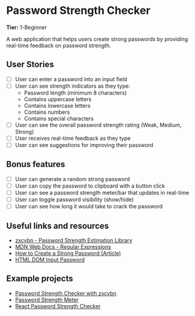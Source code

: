 # Password Strength Checker

**Tier:** 1-Beginner

A web application that helps users create strong passwords by providing real-time feedback on password strength.

## User Stories

-   [ ] User can enter a password into an input field
-   [ ] User can see strength indicators as they type:
    - Password length (minimum 8 characters)
    - Contains uppercase letters
    - Contains lowercase letters
    - Contains numbers
    - Contains special characters
-   [ ] User can see the overall password strength rating (Weak, Medium, Strong)
-   [ ] User receives real-time feedback as they type
-   [ ] User can see suggestions for improving their password

## Bonus features

-   [ ] User can generate a random strong password
-   [ ] User can copy the password to clipboard with a button click
-   [ ] User can see a password strength meter/bar that updates in real-time
-   [ ] User can toggle password visibility (show/hide)
-   [ ] User can see how long it would take to crack the password

## Useful links and resources

-   [zxcvbn - Password Strength Estimation Library](https://github.com/dropbox/zxcvbn)
-   [MDN Web Docs - Regular Expressions](https://developer.mozilla.org/en-US/docs/Web/JavaScript/Guide/Regular_Expressions)
-   [How to Create a Strong Password (Article)](https://www.security.org/how-secure-is-my-password/)
-   [HTML DOM Input Password](https://developer.mozilla.org/en-US/docs/Web/HTML/Element/input/password)

## Example projects

-   [Password Strength Checker with zxcvbn](https://codepen.io/preserveddarnell/pen/oNNQxQm)
-   [Password Strength Meter](https://github.com/pascalbell/password-strength-meter)
-   [React Password Strength Checker](https://github.com/mloureiro/react-password-strength)